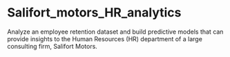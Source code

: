 # Salifort_motors_HR_analytics
Analyze an employee retention dataset and build predictive models that can provide insights to the Human Resources (HR) department of a large consulting firm, Salifort Motors.
